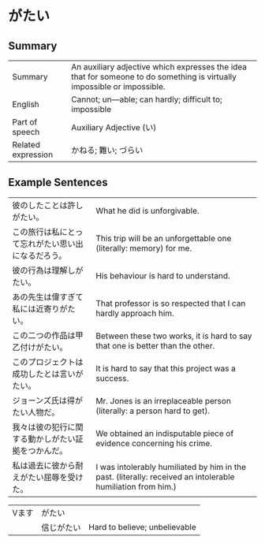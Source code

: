 # がたい

## Summary

<table><tr>   <td>Summary</td>   <td>An auxiliary adjective which expresses the idea that for someone to do something is virtually impossible or impossible.</td></tr><tr>   <td>English</td>   <td>Cannot; un—able; can hardly; difficult to; impossible</td></tr><tr>   <td>Part of speech</td>   <td>Auxiliary Adjective (い)</td></tr><tr>   <td>Related expression</td>   <td>かねる; 難い; づらい</td></tr></table>

## Example Sentences

<table><tr>   <td>彼のしたことは許しがたい。</td>   <td>What he did is unforgivable.</td></tr><tr>   <td>この旅行は私にとって忘れがたい思い出になるだろう。</td>   <td>This trip will be an unforgettable one (literally: memory) for me.</td></tr><tr>   <td>彼の行為は理解しがたい。</td>   <td>His behaviour is hard to understand.</td></tr><tr>   <td>あの先生は偉すぎて私には近寄りがたい。</td>   <td>That professor is so respected that I can hardly approach him.</td></tr><tr>   <td>この二つの作品は甲乙付けがたい。</td>   <td>Between these two works, it is hard to say that one is better than the other.</td></tr><tr>   <td>このプロジェクトは成功したとは言いがたい。</td>   <td>It is hard to say that this project was a success.</td></tr><tr>   <td>ジョーンズ氏は得がたい人物だ。</td>   <td>Mr. Jones is an irreplaceable person (literally: a person hard to get).</td></tr><tr>   <td>我々は彼の犯行に関する動かしがたい証拠をつかんだ。</td>   <td>We obtained an indisputable piece of evidence concerning his crime.</td></tr><tr>   <td>私は過去に彼から耐えがたい屈辱を受けた。</td>   <td>I was intolerably humiliated by him in the past. (literally: received an intolerable humiliation from him.)</td></tr></table>

<table class="table"> <tbody><tr class="tr head"> <td class="td"><span class="bold">Vます</span></td> <td class="td"><span class="concept">がたい</span> </td> <td class="td"><span>&nbsp;</span></td> </tr> <tr class="tr head"> <td class="td"><span class="bold">&nbsp;</span></td><td class="td">信じ<span class="concept">がたい</span> </td> <td class="td"><span>Hard to believe; unbelievable</span></td> </tr> </tbody></table>

